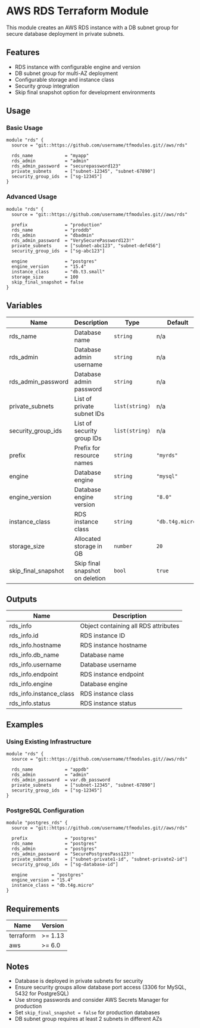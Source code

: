 # AWS RDS Terraform Module

This module creates an AWS RDS instance with a DB subnet group for secure database deployment in private subnets.

## Features

- RDS instance with configurable engine and version
- DB subnet group for multi-AZ deployment
- Configurable storage and instance class
- Security group integration
- Skip final snapshot option for development environments

## Usage

### Basic Usage

```hcl
module "rds" {
  source = "git::https://github.com/username/tfmodules.git//aws/rds"
  
  rds_name            = "myapp"
  rds_admin           = "admin"
  rds_admin_password  = "securepassword123"
  private_subnets     = ["subnet-12345", "subnet-67890"]
  security_group_ids  = ["sg-12345"]
}
```

### Advanced Usage

```hcl
module "rds" {
  source = "git::https://github.com/username/tfmodules.git//aws/rds"
  
  prefix              = "production"
  rds_name            = "proddb"
  rds_admin           = "dbadmin"
  rds_admin_password  = "VerySecurePassword123!"
  private_subnets     = ["subnet-abc123", "subnet-def456"]
  security_group_ids  = ["sg-abc123"]
  
  engine              = "postgres"
  engine_version      = "15.4"
  instance_class      = "db.t3.small"
  storage_size        = 100
  skip_final_snapshot = false
}
```

## Variables

| Name | Description | Type | Default | Required |
|------|-------------|------|---------|----------|
| rds_name | Database name | `string` | n/a | yes |
| rds_admin | Database admin username | `string` | n/a | yes |
| rds_admin_password | Database admin password | `string` | n/a | yes |
| private_subnets | List of private subnet IDs | `list(string)` | n/a | yes |
| security_group_ids | List of security group IDs | `list(string)` | n/a | yes |
| prefix | Prefix for resource names | `string` | `"myrds"` | no |
| engine | Database engine | `string` | `"mysql"` | no |
| engine_version | Database engine version | `string` | `"8.0"` | no |
| instance_class | RDS instance class | `string` | `"db.t4g.micro"` | no |
| storage_size | Allocated storage in GB | `number` | `20` | no |
| skip_final_snapshot | Skip final snapshot on deletion | `bool` | `true` | no |

## Outputs

| Name | Description |
|------|-------------|
| rds_info | Object containing all RDS attributes |
| rds_info.id | RDS instance ID |
| rds_info.hostname | RDS instance hostname |
| rds_info.db_name | Database name |
| rds_info.username | Database username |
| rds_info.endpoint | RDS instance endpoint |
| rds_info.engine | Database engine |
| rds_info.instance_class | RDS instance class |
| rds_info.status | RDS instance status |

## Examples

### Using Existing Infrastructure

```hcl
module "rds" {
  source = "git::https://github.com/username/tfmodules.git//aws/rds"
  
  rds_name            = "appdb"
  rds_admin           = "admin"
  rds_admin_password  = var.db_password
  private_subnets     = ["subnet-12345", "subnet-67890"]
  security_group_ids  = ["sg-12345"]
}
```

### PostgreSQL Configuration

```hcl
module "postgres_rds" {
  source = "git::https://github.com/username/tfmodules.git//aws/rds"
  
  prefix              = "postgres"
  rds_name            = "postgres"
  rds_admin           = "postgres"
  rds_admin_password  = "SecurePostgresPass123!"
  private_subnets     = ["subnet-private1-id", "subnet-private2-id"]
  security_group_ids  = ["sg-database-id"]
  
  engine         = "postgres"
  engine_version = "15.4"
  instance_class = "db.t4g.micro"
}
```

## Requirements

| Name | Version |
|------|---------|
| terraform | >= 1.13 |
| aws | >= 6.0 |

## Notes

- Database is deployed in private subnets for security
- Ensure security groups allow database port access (3306 for MySQL, 5432 for PostgreSQL)
- Use strong passwords and consider AWS Secrets Manager for production
- Set `skip_final_snapshot = false` for production databases
- DB subnet group requires at least 2 subnets in different AZs